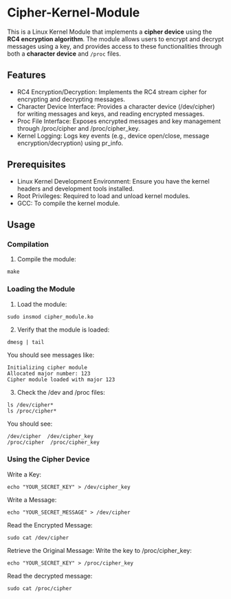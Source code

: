# Cipher-Kernel-Module

This is a Linux Kernel Module that implements a **cipher device** using the **RC4 encryption algorithm**. The module allows users to encrypt and decrypt messages using a key, and provides access to these functionalities through both a **character device** and `/proc` files.

## Features
* RC4 Encryption/Decryption: Implements the RC4 stream cipher for encrypting and decrypting messages.
* Character Device Interface: Provides a character device (/dev/cipher) for writing messages and keys, and reading encrypted messages.
* Proc File Interface: Exposes encrypted messages and key management through /proc/cipher and /proc/cipher_key.
* Kernel Logging: Logs key events (e.g., device open/close, message encryption/decryption) using pr_info.

## Prerequisites
* Linux Kernel Development Environment: Ensure you have the kernel headers and development tools installed.
* Root Privileges: Required to load and unload kernel modules.
* GCC: To compile the kernel module.

## Usage
### Compilation
1. Compile the module:
```
make
```
### Loading the Module
1. Load the module:
```
sudo insmod cipher_module.ko
```
2. Verify that the module is loaded:
```
dmesg | tail
```
You should see messages like:
```
Initializing cipher module
Allocated major number: 123
Cipher module loaded with major 123
```
3. Check the /dev and /proc files:
```
ls /dev/cipher*
ls /proc/cipher*
```
You should see:
```
/dev/cipher  /dev/cipher_key
/proc/cipher  /proc/cipher_key
```

### Using the Cipher Device
Write a Key:
```
echo "YOUR_SECRET_KEY" > /dev/cipher_key
```
Write a Message:
```
echo "YOUR_SECRET_MESSAGE" > /dev/cipher
```
Read the Encrypted Message:
```
sudo cat /dev/cipher
```
Retrieve the Original Message:
Write the key to /proc/cipher_key:
```
echo "YOUR_SECRET_KEY" > /proc/cipher_key
```
Read the decrypted message:
```
sudo cat /proc/cipher
```

